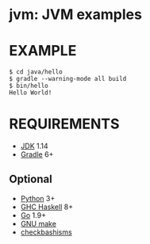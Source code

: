 # jvm: JVM examples

# EXAMPLE

```console
$ cd java/hello
$ gradle --warning-mode all build
$ bin/hello
Hello World!
```

# REQUIREMENTS

* [JDK](http://www.oracle.com/technetwork/java/javase/downloads/index.html) 1.14
* [Gradle](https://gradle.org/) 6+

## Optional

* [Python](https://www.python.org/) 3+
* [GHC Haskell](https://www.haskell.org/) 8+
* [Go](https://golang.org/) 1.9+
* [GNU make](https://www.gnu.org/software/make/)
* [checkbashisms](https://sourceforge.net/projects/checkbaskisms/)

